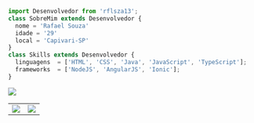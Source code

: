 ```js
import Desenvolvedor from 'rflsza13';
class SobreMim extends Desenvolvedor {
  nome = 'Rafael Souza'
  idade = '29'
  local = 'Capivari-SP'
}
class Skills extends Desenvolvedor {
  linguagens  = ['HTML', 'CSS', 'Java', 'JavaScript', 'TypeScript'];
  frameworks  = ['NodeJS', 'AngularJS', 'Ionic'];
}
```
<img src="https://github-profile-summary-cards.vercel.app/api/cards/profile-details?username=rflsza13&theme=github_dark"/>
<table>
  <tr>
    <td><img src="https://github-readme-stats.vercel.app/api/top-langs/?username=rflsza13&theme=github_dark&hide_langs_below=1" /></td>
    <td><img src="https://github-readme-stats-git-masterrstaa-rickstaa.vercel.app/api?username=rflsza13&&theme=github_dark"/></td>
  </tr>
</table>
